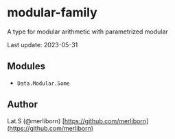 # modular-family

A type for modular arithmetic with parametrized modular

Last update: 2023-05-31

## Modules

- `Data.Modular.Some`

## Author

Lat.S (@merliborn)
[https://github.com/merliborn](https://github.com/merliborn)